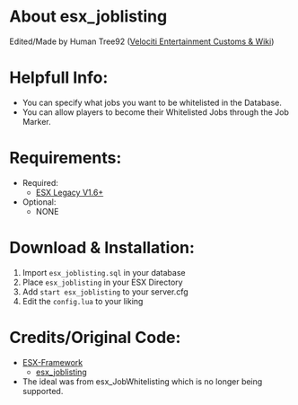 # About esx_joblisting
Edited/Made by Human Tree92 ([Velociti Entertainment Customs & Wiki]( http://www.velocitientertainment.com/customs/ ))

# Helpfull Info:
* You can specify what jobs you want to be whitelisted in the Database.
* You can allow players to become their Whitelisted Jobs through the Job Marker.

# Requirements:
* Required:
  * [ESX Legacy V1.6+]( https://github.com/esx-framework/esx-legacy/tree/1.6.0 )
* Optional:
  * NONE

# Download & Installation:
1) Import `esx_joblisting.sql` in your database
2) Place `esx_joblisting` in your ESX Directory
3) Add `start esx_joblisting` to your server.cfg
4) Edit the `config.lua` to your liking

# Credits/Original Code:
* [ESX-Framework]( https://github.com/esx-framework )
  * [esx_joblisting]( https://github.com/esx-framework/esx-legacy/tree/main/%5Besx_addons%5D/esx_joblisting )
* The ideal was from esx_JobWhitelisting which is no longer being supported.
